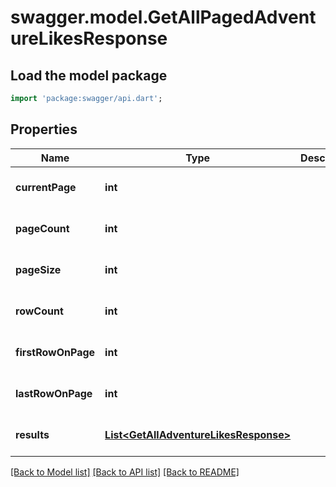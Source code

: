 # swagger.model.GetAllPagedAdventureLikesResponse

## Load the model package
```dart
import 'package:swagger/api.dart';
```

## Properties
Name | Type | Description | Notes
------------ | ------------- | ------------- | -------------
**currentPage** | **int** |  | [optional] [default to null]
**pageCount** | **int** |  | [optional] [default to null]
**pageSize** | **int** |  | [optional] [default to null]
**rowCount** | **int** |  | [optional] [default to null]
**firstRowOnPage** | **int** |  | [optional] [default to null]
**lastRowOnPage** | **int** |  | [optional] [default to null]
**results** | [**List&lt;GetAllAdventureLikesResponse&gt;**](GetAllAdventureLikesResponse.md) |  | [optional] [default to []]

[[Back to Model list]](../README.md#documentation-for-models) [[Back to API list]](../README.md#documentation-for-api-endpoints) [[Back to README]](../README.md)

